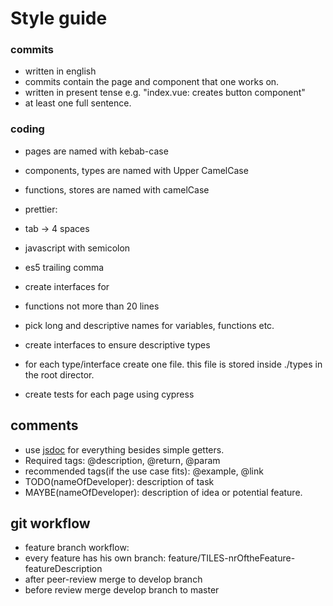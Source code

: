 # Style guide

### commits

-   written in english
-   commits contain the page and component that one works on.
-   written in present tense e.g. "index.vue: creates button component"
-   at least one full sentence.

### coding

-   pages are named with kebab-case

-   components, types are named with Upper CamelCase
-   functions, stores are named with camelCase
-   prettier:
-   tab -> 4 spaces
-   javascript with semicolon
-   es5 trailing comma
-   create interfaces for
-   functions not more than 20 lines
-   pick long and descriptive names for variables, functions etc.
-   create interfaces to ensure descriptive types
-   for each type/interface create one file. this file is stored
    inside ./types in the root director.
-   create tests for each page using cypress

## comments

-   use [jsdoc](https://jsdoc.app/about-getting-started.html) for everything
    besides simple getters.
-   Required tags: @description, @return, @param
-   recommended tags(if the use case fits): @example, @link
-   TODO(nameOfDeveloper): description of task
-   MAYBE(nameOfDeveloper): description of idea or potential feature.

## git workflow

-   feature branch workflow:
-   every feature has his own branch: feature/TILES-nrOftheFeature-featureDescription
-   after peer-review merge to develop branch
-   before review merge develop branch to master
